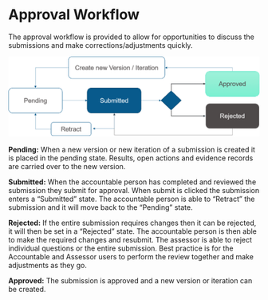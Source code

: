 # Approval Workflow
The approval workflow is provided to allow for opportunities to discuss the submissions and make corrections/adjustments quickly.

![Image](../assets/screenshots/concepts/BasicApprovalWorkflow.png)

**Pending:** When a new version or new iteration of a submission is created it is placed in the pending state.
Results, open actions and evidence records are carried over to the new version. 

**Submitted:** When the accountable person has completed and reviewed the submission they submit for approval. When submit is clicked the submission enters a “Submitted” state. The accountable person is able to “Retract” the submission and it will move back to the “Pending” state.

**Rejected:** If the entire submission requires changes then it can be rejected, it will then be set in a “Rejected” state. The accountable person is then able to make the required changes and resubmit. The assessor is able to reject individual questions or the entire submission. Best practice is for the Accountable and Assessor users to perform the review together and make adjustments as they go.

**Approved:** The submission is approved and a new version or iteration can be created.